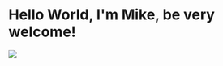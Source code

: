# Hello World, I'm Mike, be very welcome!

<div>
    <a href="https://www.instagram.com/rivermike316/" rel="nofollow"> <img src=https://th.bing.com/th/id/R.639b3dafb544d6f061fcddd2d6686ddb?rik=IEHidTWk5C96zQ&riu=http%3a%2f%2fpluspng.com%2fimg-png%2finstagram-icon-png-instagram-icon-white-on-black-circle-1600.png&ehk=cyDxX4dphohX%2fc9tDEUk66dYCkvjq3y%2fpdXLPL9LehQ%3d&risl=&pid=ImgRaw&r=0
<div>
